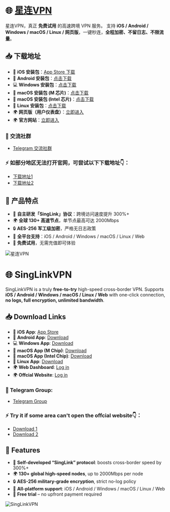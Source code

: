 # 🌐 [星连VPN](https://singlinkvpn.com/)

星连VPN，真正 **免费试用** 的高速跨境 VPN 服务。
支持 **iOS / Android / Windows / macOS / Linux / 网页版**，一键秒连，**全程加密、不留日志、不限流量**。

## 📥 下载地址

* 📱 **iOS 安装包**：[App Store 下载](https://apps.apple.com/ca/app/hiddify-proxy-vpn/id6596777532)
* 📱 **Android 安装包**：[点击下载](https://download.singlinkvpn.com/%E6%98%9F%E8%BF%9EVPN-Android.apk)
* 💻 **Windows 安装包**：[点击下载](https://download.singlinkvpn.com/%E6%98%9F%E8%BF%9EVPN_Windows%20_Setup.exe)
* 🍎 **macOS 安装包 (M 芯片)**：[点击下载](https://download.singlinkvpn.com/%E6%98%9F%E8%BF%9EVPN-MacOS-%28M%E8%8A%AF%E7%89%87%29.pkg)
* 🍎 **macOS 安装包 (Intel 芯片)**：[点击下载](https://download.singlinkvpn.com/%E6%98%9F%E8%BF%9EVPN-MacOS%28Inter%E8%8A%AF%E7%89%87%29.pkg)
* 🐧 **Linux 安装包**：[点击下载](https://github.com/hiddify/hiddify-app/releases/latest/download/Hiddify-Linux-x64.AppImage)
* 🌍 **网页版（用户仪表盘）**：[立即进入](https://dashboard.singlinkvpn.com/)
* 🌍 **官方网站**：[立即进入](https://singlinkvpn.com/)

### 🎁 交流社群

* [Telegram 交流社群](https://t.me/singlink1688)

### ⚡️ 如部分地区无法打开官网，可尝试以下下载地址👇：

* [下载地址1](https://singlink.cc)
* [下载地址2](https://singlink02.com)


## 🌟 产品特点

* 🚀 **自主研发「SingLink」协议**：跨境访问速度提升 300%+
* 🌍 **全球 130+ 高速节点**，单节点最高可达 2000Mbps
* 🔒 **AES-256 军工级加密**，严格无日志政策
* 📱 **全平台支持**：iOS / Android / Windows / macOS / Linux / Web
* 🎁 **免费试用**，无需充值即可体验

![星连VPN](https://custom-images.strikinglycdn.com/res/hrscywv4p/image/upload/c_limit,fl_lossy,h_9000,w_1200,f_auto,q_auto/11379024/793635_949422.jpeg)


# 🌐 SingLinkVPN

SingLinkVPN is a truly **free-to-try** high-speed cross-border VPN.
Supports **iOS / Android / Windows / macOS / Linux / Web** with one-click connection, **no logs, full encryption, unlimited bandwidth**.

## 📥 Download Links

* 📱 **iOS App**: [App Store](https://apps.apple.com/ca/app/hiddify-proxy-vpn/id6596777532)
* 📱 **Android App**: [Download](https://download.singlinkvpn.com/%E6%98%9F%E8%BF%9EVPN-Android.apk)
* 💻 **Windows App**: [Download](https://download.singlinkvpn.com/%E6%98%9F%E8%BF%9EVPN_Windows%20_Setup.exe)
* 🍎 **macOS App (M Chip)**: [Download](https://download.singlinkvpn.com/%E6%98%9F%E8%BF%9EVPN-MacOS-%28M%E8%8A%AF%E7%89%87%29.pkg)
* 🍎 **macOS App (Intel Chip)**: [Download](https://download.singlinkvpn.com/%E6%98%9F%E8%BF%9EVPN-MacOS%28Inter%E8%8A%AF%E7%89%87%29.pkg)
* 🐧 **Linux App**: [Download](https://github.com/hiddify/hiddify-app/releases/latest/download/Hiddify-Linux-x64.AppImage)
* 🌍 **Web Dashboard**: [Log in](https://dashboard.singlinkvpn.com/)
* 🌍 **Offcial Website**: [Log in](https://singlinkvpn.com/)

### 🎁 Telegram Group:

* [Telegram Group](https://t.me/singlinkvpn_en)

### ⚡️ Try it if some area can't open the offcial website👇：

* [Download 1](https://singlink.cc)
* [Download 2](https://singlink02.com)


## 🌟 Features

* 🚀 **Self-developed “SingLink” protocol**: boosts cross-border speed by 300%+
* 🌍 **130+ global high-speed nodes**, up to 2000Mbps per node
* 🔒 **AES-256 military-grade encryption**, strict no-log policy
* 📱 **All-platform support**: iOS / Android / Windows / macOS / Linux / Web
* 🎁 **Free trial** – no upfront payment required

![SingLinkVPN](https://custom-images.strikinglycdn.com/res/hrscywv4p/image/upload/c_limit,fl_lossy,h_9000,w_1200,f_auto,q_auto/11379024/661833_716016.jpeg)

